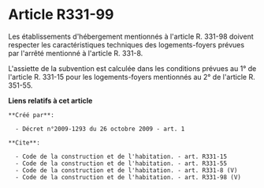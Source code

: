 # Article R331-99

Les établissements d'hébergement mentionnés à l'article R. 331-98 doivent respecter les caractéristiques techniques des
logements-foyers prévues par l'arrêté mentionné à l'article R. 331-8.

L'assiette de la subvention est calculée dans les conditions prévues au 1° de l'article R. 331-15 pour les logements-foyers
mentionnés au 2° de l'article R. 351-55.

**Liens relatifs à cet article**

	**Créé par**:

	  - Décret n°2009-1293 du 26 octobre 2009 - art. 1

	**Cite**:

	  - Code de la construction et de l'habitation. - art. R331-15
	  - Code de la construction et de l'habitation. - art. R331-55
	  - Code de la construction et de l'habitation. - art. R331-8 (V)
	  - Code de la construction et de l'habitation. - art. R331-98 (V)
